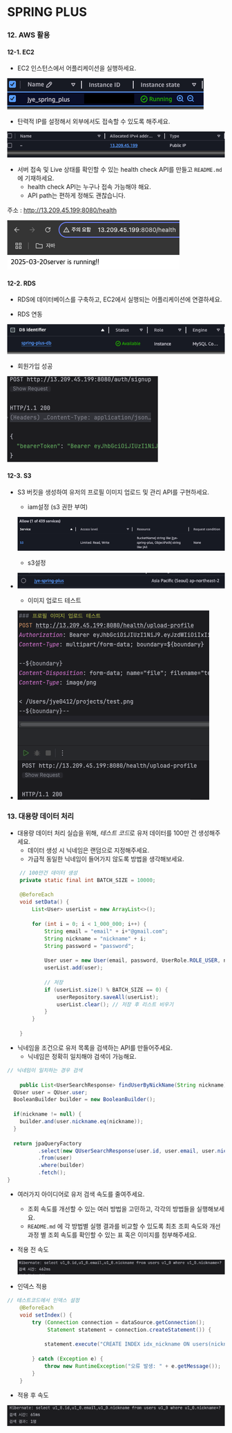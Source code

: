 # SPRING PLUS

### 12. AWS 활용
#### 12-1. EC2
- EC2 인스턴스에서 어플리케이션을 실행하세요.

![ec2연결.png](./image/ec2.png)


- 탄력적 IP를 설정해서 외부에서도 접속할 수 있도록 해주세요.

![ip.png](./image/ip.png)

  
- 서버 접속 및 Live 상태를 확인할 수 있는 health check API를 만들고 `README.md` 에 기재하세요.
    - health check API는 누구나 접속 가능해야 해요.
    - API path는 편하게 정해도 괜찮습니다.

  
주소 : http://13.209.45.199:8080/health   
    
![running.png](./image/running.png)

#### 12-2. RDS
- RDS에 데이터베이스를 구축하고, EC2에서 실행되는 어플리케이션에 연결하세요.

- RDS 연동 

![mysql.png](image/mysql.png)

- 회원가입 성공

![rds_signup.png](image/rds_signup.png)

#### 12-3. S3

- S3 버킷을 생성하여 유저의 프로필 이미지 업로드 및 관리 API를 구현하세요.

  - iam설정 (s3 권한 부여)

  ![rds_signup.png](image/iam.png)

  - s3설정
- ![rds_signup.png](image/s3.png)

  - 이미지 업로드 테스트 
- ![rds_signup.png](image/upload.png)

### 13. 대용량 데이터 처리
- 대용량 데이터 처리 실습을 위해, *테스트 코드*로 유저 데이터를 100만 건 생성해주세요.
  - 데이터 생성 시 닉네임은 랜덤으로 지정해주세요.
  - 가급적 동일한 닉네임이 들어가지 않도록 방법을 생각해보세요.
  
```java
    // 100만건 데이터 생성
    private static final int BATCH_SIZE = 10000;

    @BeforeEach
    void setData() {
        List<User> userList = new ArrayList<>();

        for (int i = 0; i < 1_000_000; i++) {
            String email = "email" + i+"@gmail.com";
            String nickname = "nickname" + i;
            String password = "password";

            User user = new User(email, password, UserRole.ROLE_USER, nickname);
            userList.add(user);

            // 저장
            if (userList.size() % BATCH_SIZE == 0) {
                userRepository.saveAll(userList);
                userList.clear(); // 저장 후 리스트 비우기
            }
        }

    }
```

- 닉네임을 조건으로 유저 목록을 검색하는 API를 만들어주세요.
  - 닉네임은 정확히 일치해야 검색이 가능해요.
```java
// 닉네임이 일치하는 경우 검색

    public List<UserSearchResponse> findUserByNickName(String nickname) {
  QUser user = QUser.user;
  BooleanBuilder builder = new BooleanBuilder();

  if(nickname != null) {
    builder.and(user.nickname.eq(nickname));
  }

  return jpaQueryFactory
          .select(new QUserSearchResponse(user.id, user.email, user.nickname))
          .from(user)
          .where(builder)
          .fetch();
}
```

- 여러가지 아이디어로 유저 검색 속도를 줄여주세요.
  - 조회 속도를 개선할 수 있는 여러 방법을 고민하고, 각각의 방법들을 실행해보세요.
  - `README.md` 에 각 방법별 실행 결과를 비교할 수 있도록 최초 조회 속도와 개선 과정 별 조회 속도를 확인할 수 있는 표 혹은 이미지를 첨부해주세요.

- 적용 전 속도

  ![first.png](image/first.png)

- 인덱스 적용
```java
// 테스트코드에서 인덱스 설정
    @BeforeEach
    void setIndex() {
        try (Connection connection = dataSource.getConnection();
             Statement statement = connection.createStatement()) {

            statement.execute("CREATE INDEX idx_nickname ON users(nickname)");

        } catch (Exception e) {
            throw new RuntimeException("오류 발생: " + e.getMessage());
        }
    }
```
- 적용 후 속도

![index.png](image/index.png)